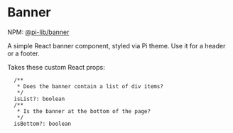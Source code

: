 # Banner

NPM: [@pi-lib/banner](https://www.npmjs.com/package/@pi-lib/banner)

A simple React banner component, styled via Pi theme. Use it for a header or a footer.

Takes these custom React props:

```
  /**
   * Does the banner contain a list of div items?
   */
  isList?: boolean
  /**
   * Is the banner at the bottom of the page?
   */
  isBottom?: boolean
```